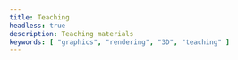 ```yaml
---
title: Teaching
headless: true
description: Teaching materials
keywords: [ "graphics", "rendering", "3D", "teaching" ]
---
```

